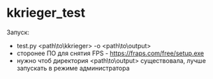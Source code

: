 # kkrieger_test

Запуск:
- test.py <path\to\kkrieger> -o <path\to\output> 
- сторонее ПО для снятия FPS - https://fraps.com/free/setup.exe
- нужно чтоб директория <path\to\output> существовала, лучше запускать в режиме администратора
